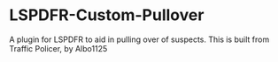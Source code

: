 # LSPDFR-Custom-Pullover
A plugin for LSPDFR to aid in pulling over of suspects. This is built from Traffic Policer, by Albo1125
